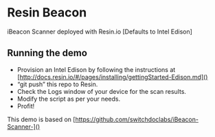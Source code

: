 # Resin Beacon
iBeacon Scanner deployed with Resin.io [Defaults to Intel Edison]

## Running the demo

* Provision an Intel Edison by following the instructions at [http://docs.resin.io/#/pages/installing/gettingStarted-Edison.md]()
* “git push” this repo to Resin.
* Check the Logs window of your device for the scan results.
* Modify the script as per your needs.
* Profit!

This demo is based on [https://github.com/switchdoclabs/iBeacon-Scanner-]()
